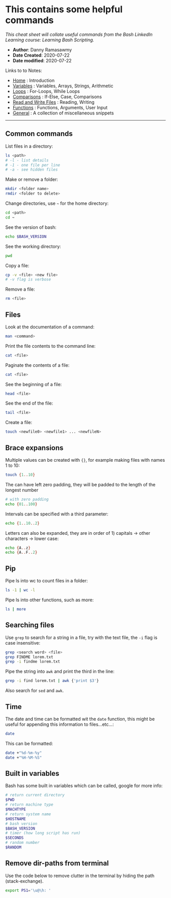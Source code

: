 # This contains some helpful commands
*This cheat sheet will collate useful commands from the Bash LinkedIn Learning course: Learning Bash Scripting.*

- **Author**: Danny Ramasawmy
- **Date Created**: 2020-07-22
- **Date modified**: 2020-07-22

Links to to Notes:
- [Home](./bash_notes) : Introduction  
- [Variables](./bash_notes_variables) : Variables, Arrays, Strings, Arithmetic  
- [Loops](./bash_notes_loops) : For-Loops, While Loops
- [Comparisons](./bash_notes_comparisons) : If-Else, Case, Comparisons
- [Read and Write Files](./bash_notes_rw_files) : Reading, Writing
- [Functions](./bash_notes_functions) : Functions, Arguments, User Input
- [General](./bash_notes_general) : A collection of miscellaneous snippets

-----------
## Common commands
List files in a directory:
```bash
ls <path>
# -l - list details
# -1 - one file per line 
# -a - see hidden files
```
Make or remove a folder:
```bash
mkdir <folder name>
rmdir <folder to delete>
```
Change directories, use `~` for the home directory:
```bash
cd <path>
cd ~
```
See the version of bash:
```bash
echo $BASH_VERSION
```
See the working directory:
```bash
pwd
```
Copy a file:
```bash
cp -v <file> <new file>
# -v flag is verbose
```
Remove a file:
```bash
rm <file>
```

## Files
Look at the documentation of a command:
```bash
man <command>
```
Print the file contents to the command line:
```bash
cat <file>
```
Paginate the contents of a file:
```bash
cat <file>
```
See the beginning of a file:
```bash
head <file>
```
See the end of the file:
```bash
tail <file>
```
Create a file:
```bash
touch <newfile0> <newfile1> ... <newfileN>
```
## Brace expansions
Multiple values can be created with `{}`, for example making files with names 1 to 10:
```bash
touch {1..10}
```
The can have left zero padding, they will be padded to the length of the longest number
```bash
# with zero padding
echo {01..100}
```
Intervals can be specified with a third parameter:
```bash
echo {1..10..2}
```
Letters can also be expanded, they are in order of 1) capitals -> other characters -> lower case:
```bash
echo {A..z}
echo {A..F..2}
```

## Pip
Pipe ls into wc to count files in a folder:
```bash
ls -1 | wc -l 
```
Pipe ls into other functions, such as more:
```bash
ls | more
```

## Searching files
Use `grep` to search for a string in a file, try with the text file, the `-i` flag is case insensitive:
```bash
grep <search word> <file>
grep FINDME lorem.txt
grep -i findme lorem.txt
```
Pipe the string into `awk` and print the third in the line:
```bash
grep -i find lorem.txt | awk {'print $3'}
```
Also search for `sed` and `awk`.

## Time
The date and time can be formatted wit the `date` function, this might be useful for appending this information to files...etc...:
```bash
date
```
This can be formatted:
```bash
date +"%d-%m-%y"
date +"%H-%M-%S"
```

## Built in variables
Bash has some built in variables which can be called, google for more info:
```bash
# return current directory
$PWD
# return machine type
$MACHTYPE
# return system name
$HOSTNAME
# bash version
$BASH_VERSION
# timer (how long script has run)
$SECONDS
# random number
$RANDOM
```

## Remove dir-paths from terminal
Use the code below to remove clutter in the terminal by hiding the path (stack-exchange).
```bash
export PS1='\u@\h: '
```